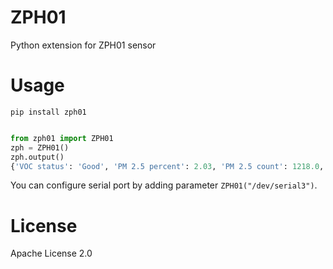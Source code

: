 # ZPH01

Python extension for ZPH01 sensor

# Usage
`pip install zph01`

```python

from zph01 import ZPH01
zph = ZPH01()
zph.output()
{'VOC status': 'Good', 'PM 2.5 percent': 2.03, 'PM 2.5 count': 1218.0, 'PM 2.5 level': 40.6, 'PM 2.5 status': 'Poor'}
```
You can configure serial port by adding parameter `ZPH01("/dev/serial3")`.


# License
Apache License 2.0